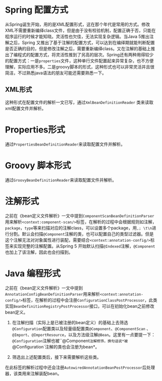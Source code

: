 # Spring 配置方式

从Spring诞生开始，用的是XML配置形式，这在那个年代是常用的方式。修改XML不需要重新编绎class文件，但是由于没有校验机制，配置正确于否，只能在程序运行的时候才能知晓。灵活性也欠佳，无法实现复杂逻辑。当Java 5推出注解之后，Spring 又推出了基于注解的配置方式，可以达到在编绎期就能判断配置是否正确的目的，但是修改注解之后，需要重新编绎class。又在注解的基础上推出了编程式的配置方式，将灵活性推到了另高的层次。Spring还有两种用得较少的配置方式：一是`properties`文件，这种单行文件配置起来异常复杂，也不方便理解，实际应用不多。二是groovy脚本的形式，这种形式也可以非常灵活并且很简洁，不过熟悉java语法的朋友可能还需要熟悉一下。

## XML形式

这种形式在配置文件的解析一文已写，通过`XmlBeanDefinitionReader` 类来读取xml配置文件并解析。

# Properties形式

通过`PropertiesBeanDefinitionReader`来读取配置文件并解析。

# Groovy 脚本形式

通过`GroovyBeanDefinitionReader`来读取配置文件并解析。

# 注解形式

之前在《bean定义文件解析》一文中提到`ComponentScanBeanDefinitionParser`用来解析`<context:component-scan/>`标签，在解析的过程中会根据规则如注解，`package`，`type`等来扫描对应的注解class，可以设置多个package，用`,; \t\n`进行分割。默认会扫描`@Component`注解的类，也可以配置自己的类型过滤器。但是这个注解无法对对象属性进行装配，需要结合`<context:annotation-config/>`标签来实现完整的注解配置。从Spring 5 开始默认扫描`@Indexed`注解，`@Component`也加上了该注解，因此也会扫描到。

# Java 编程形式

之前在《bean定义文件解析》一文中提到`AnnotationConfigBeanDefinitionParser`用来解析`<context:annotation-config/>`标签，在解析的过程中会注册`ConfigurationClassPostProcessor`，此类实现`BeanDefinitionRegistryPostProcessor`接口，可以在初始化bean之前修改bean定义。

1. 在注解扫描（实际上是已被注册的bean定义）的基础上去筛选`@Configuration`配置类以及轻量级配置类`@Component`、`@ComponentScan` 、`@Import`、`@ImportResource`，以及方法级注解`@Bean`。这里有一点要提一下：`@Configuration`注解也被``@Component`注解修饰，换句话说*被`@Configuration`注解的类也会注册为bean*。

2. 筛选出上述配置类后，接下来需要解析这些类。

在此标签的解析过程中还会注册`AutowiredAnnotationBeanPostProcessor`后处理器，该类用来注解装配bean。